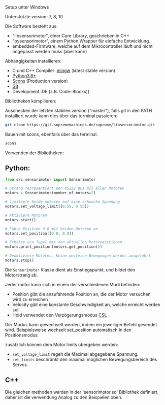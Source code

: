 Setup unter Windows

Unterstützte version: 7, 8, 10

Die Software besteht aus:

- "libsensorimotor", einer Core Library, geschrieben in C++
- "pysensorimotor", einem Python Wrapper für einfache Entwicklung.
- embedded-Firmware, welche auf dem Mikrocontroller läuft und nicht angepasst werden muss (aber kann)

Abhängigkeiten installieren:

- C und C++ Compiler: [mingw](https://osdn.net/projects/mingw/releases/) (latest stable version)
- [Python3.6+](https://www.python.org/downloads/windows/)
- [Scons](https://scons.org/pages/download.html) (Production version)
- [Git](https://git-scm.com/download/win)
- Development IDE (z.B. Code::Blocks))

Bibliotheken kompilieren:

Auschecken der letzten stabilen version ("master"), falls git in den PATH installiert wurde kann dies über das terminal passieren:
```bash
git clone https://git.suprememachines.de/supreme/libsensorimotor.git
```
Bauen mit scons, ebenfalls über das terminal.
```bash
scons
```

Verwenden der Bibliotheken:

## Python:

```python
from src.sensorimotor import Sensorimotor

# Strang representiert den RS232 Bus mit allen Motoren
motors = Sensorimotor(number_of_motors=2)

# Limitiere beide motoren auf eine schwache Spannung
motors.set_voltage_limit([0.55, 0.55])

# Aktiviere Motoren
motors.start()

# Fahre Position 0.0 mit beiden Motoren an
motors.set_position([0.0, 0.0])

# Erhalte ein Tupel mit den aktuellen Motorpositionen
motors.print_position(motors.get_position())

# Deaktiviere Motoren, Keine weiteren Bewegungen werden ausgeführt
motors.stop()
```

Die `Sensorimotor` Klasse dient als Einstiegspunkt, und bildet den Motorstrang ab.

Jeder motor kann sich in einem der verschiedenen Modi befinden:

- Position gibt die anzufahrende Position an, die der Motor versuchen wird zu erreichen
- Velocity gibt eine konstante Geschwindigkeit an, welche erreicht werden soll.
- Hold verwendet den Verzögerungsmodus [CSL](#CSL)

Der Modus kann gewechselt werden, indem ein jeweiliger Befehl gesendet wird. Beispielsweise wechselt set_position automatisch in den Positionsmodus.

zusätzlich können dem Motor limits übergeben werden:

- `set_voltage_limit` regelt die Maximal abgegebene Spannung.
- `set_limits` beschränkt den maximal möglichen Bewegungsbereich des Servos.

## C++

Die gleichen methoden werden in der 'sensorimotor.so' Bibliothek definiert, daher ist die verwendung Analog zu den Beispielen oben.

```cpp
```
